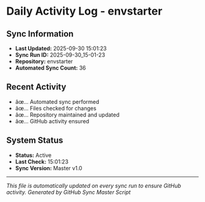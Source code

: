 ﻿# Daily Activity Log - envstarter

## Sync Information
- **Last Updated:** 2025-09-30 15:01:23
- **Sync Run ID:** 2025-09-30_15-01-23
- **Repository:** envstarter
- **Automated Sync Count:** 36

## Recent Activity
- âœ… Automated sync performed
- âœ… Files checked for changes
- âœ… Repository maintained and updated
- âœ… GitHub activity ensured

## System Status
- **Status:** Active
- **Last Check:** 15:01:23
- **Sync Version:** Master v1.0

---
*This file is automatically updated on every sync run to ensure GitHub activity.*
*Generated by GitHub Sync Master Script*
